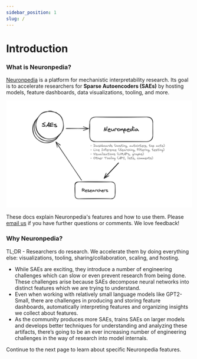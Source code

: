 ```yaml
---
sidebar_position: 1
slug: /
---
```


# Introduction

### What is Neuronpedia?

[Neuronpedia](https://neuronpedia.org) is a platform for mechanistic interpretability research. Its goal is to accelerate researchers for **Sparse Autoencoders (SAEs)** by hosting models, feature dashboards, data visualizations, tooling, and more.

![Diagram showing a cycle from SAEs -> Neuronpedia -> Researchers and back to SAEs](img/cycle-diagram.webp)

These docs explain Neuronpedia's features and how to use them. Please [email us](mailto:johnny@neuronpedia.org) if you have further questions or comments. We love feedback!

### Why Neuronpedia?

TL;DR - Researchers do research. We accelerate them by doing everything else: visualizations, tooling, sharing/collaboration, scaling, and hosting.

- While SAEs are exciting, they introduce a number of engineering challenges which can slow or even prevent research from being done. These challenges arise because SAEs decompose neural networks into distinct features which we are trying to understand.
- Even when working with relatively small language models like GPT2-Small, there are challenges in producing and storing feature dashboards, automatically interpreting features and organizing insights we collect about features.
- As the community produces more SAEs, trains SAEs on larger models and develops better techniques for understanding and analyzing these artifacts, there’s going to be an ever increasing number of engineering challenges in the way of research into model internals.

Continue to the next page to learn about specific Neuronpedia features.
